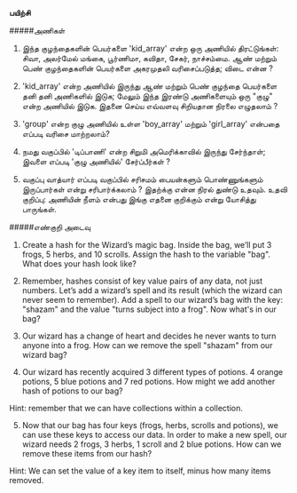 __பயிற்சி__

#####அணிகள்

1) இந்த குழந்தைகளின் பெயர்களை 'kid_array' என்ற ஒரு அணியில் திரட்டுங்கள்: சிவா, அலர்மேல் மங்கை, பூர்ணிமா, கவிதா, சேகர், நாச்சம்மை. ஆண் மற்றும் பெண் குழந்தைகளின் பெயர்களை அகரமுதலி வரிசைப்படுத்த; விடை என்ன ?

2)  'kid_array' என்ற அணியில் இருந்து ஆண் மற்றும் பெண் குழந்தை பெயர்களை தனி தனி அணிகளில் இடுக; மேலும் இந்த இரண்டு அணிகளையும் ஒரு "குழு" என்ற அணியில் இடுக. இதனை செய்ய எவ்வளவு சிறியதான நிரலை எழுதலாம் ?

3) 'group' என்ற குழு அணியில் உள்ள 'boy_array' மற்றும் 'girl_array' என்பதை எப்படி வரிசை மாற்றலாம்?

4) நமது வகுப்பில் 'டிப்பாணி' என்ற சிறுமி அமெரிக்காவில் இருந்து சேர்ந்தாள்; இவளை எப்படி 'குழு அணியில்' சேர்ப்பீர்கள் ?

5) வகுப்பு வாத்யார் எப்படி வகுப்பில் சரிசமம் பையன்களும் பொண்ணுங்களும் இருப்பார்கள் என்று சரிபார்க்கலாம் ? இதற்க்கு என்ன நிரல் துண்டு உதவும். உதவி குறிப்பு: அணியின் நீளம் என்பது இங்கு எதனை குறிக்கும் என்று யோசித்து பாருங்கள்.


#####எண்குறி அடைவு

1) Create a hash for the Wizard’s magic bag. Inside the
bag, we’ll put 3 frogs, 5 herbs, and 10 scrolls. Assign
the hash to the variable "bag".
What does your hash look like?

2) Remember, hashes consist of key value pairs of any
data, not just numbers. Let’s add a wizard’s spell and
its result (which the wizard can never seem to remember).
Add a spell to our wizard’s bag with the key: "shazam"
and the value "turns subject into a frog".
Now what's in our bag?

3) Our wizard has a change of heart and decides he never
wants to turn anyone into a frog. How can we remove the
spell "shazam" from our wizard bag?

4) Our wizard has recently acquired 3 different types of
potions. 4 orange potions, 5 blue potions and 7 red
potions. How might we add another hash of potions to our
bag?

Hint: remember that we can have collections within a
collection.

5) Now that our bag has four keys (frogs, herbs, scrolls
and potions), we can use these keys to access our data.
In order to make a new spell, our wizard needs 2 frogs,
3 herbs, 1 scroll and 2 blue potions. How can we remove
these items from our hash?

Hint: We can set the value of a key item to itself, minus
how many items removed.

<div style="height:30px;"></div>
